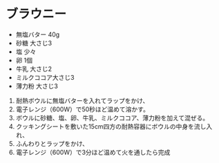 
# ブラウニー

- 無塩バター 40g
- 砂糖 大さじ3
- 塩 少々
- 卵 1個
- 牛乳 大さじ2
- ミルクココア大さじ3
- 薄力粉 大さじ3


1. 耐熱ボウルに無塩バターを入れてラップをかけ、
1. 電子レンジ（600W）で50秒ほど温めて溶かす。
1. ボウルに砂糖、塩、卵、牛乳、ミルクココア、薄力粉を加えて混ぜる。
1. クッキングシートを敷いた15cm四方の耐熱容器にボウルの中身を流し入れ、
1. ふんわりとラップをかけ、
1. 電子レンジ（600W）で3分ほど温めて火を通したら完成

